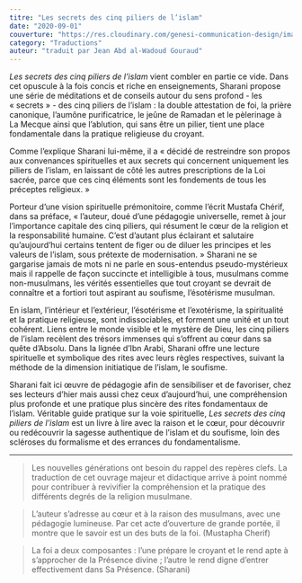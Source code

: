```yaml
---
titre: "Les secrets des cinq piliers de l’islam"
date: "2020-09-01"
couverture: "https://res.cloudinary.com/genesi-communication-design/image/upload/v1604654416/ihei/couvertures/islam-en-pratique-9_pzayty.jpg"
category: "Traductions"
auteur: "traduit par Jean Abd al-Wadoud Gouraud"
---
```


*Les secrets des cinq piliers de l’islam* vient combler en partie ce vide. Dans cet opuscule à la fois concis et riche en enseignements, Sharani propose une série de méditations et de conseils autour du sens profond - les «&nbsp;secrets&nbsp;» - des cinq piliers de l’islam&nbsp;: la double attestation de foi, la prière canonique, l’aumône purificatrice, le jeûne de Ramadan et le pèlerinage à La Mecque ainsi que l’ablution, qui sans être un pilier, tient une place fondamentale dans la pratique religieuse du croyant.

Comme l’explique Sharani lui-même, il a «&nbsp;décidé de restreindre son propos aux convenances spirituelles et aux secrets qui concernent uniquement les piliers de l’islam, en laissant de côté les autres prescriptions de la Loi sacrée, parce que ces cinq éléments sont les fondements de tous les préceptes religieux.&nbsp;» 

Porteur d’une vision spirituelle prémonitoire, comme l’écrit Mustafa Chérif, dans sa préface, «&nbsp;l’auteur, doué d’une pédagogie universelle, remet à jour l’importance capitale des cinq piliers, qui résument le c&oelig;ur de la religion et la responsabilité humaine. C’est d’autant plus éclairant et salutaire qu’aujourd’hui certains tentent de figer ou de diluer les principes et les valeurs de l’islam, sous prétexte de modernisation.&nbsp;» Sharani ne se gargarise jamais de mots ni ne parle en sous-entendus pseudo-mystérieux mais il rappelle de façon succincte et intelligible à tous, musulmans comme non-musulmans, les vérités essentielles que tout croyant se devrait de connaître et a fortiori tout aspirant au soufisme, l’ésotérisme musulman.

En islam, l’intérieur et l’extérieur, l’ésotérisme et l’exotérisme, la spiritualité et la pratique religieuse, sont indissociables, et forment une unité et un tout cohérent. Liens entre le monde visible et le mystère de Dieu, les cinq piliers de l’islam recèlent des trésors immenses qui s’offrent au c&oelig;ur dans sa quête d’Absolu. Dans la lignée d’Ibn Arabi, Sharani offre une lecture spirituelle et symbolique des rites avec leurs règles respectives, suivant la méthode de la dimension initiatique de l’islam, le soufisme.

Sharani fait ici &oelig;uvre de pédagogie afin de sensibiliser et de favoriser, chez ses lecteurs d’hier mais aussi chez ceux d’aujourd’hui, une compréhension plus profonde et une pratique plus sincère des rites fondamentaux de l’islam. Véritable guide pratique sur la voie spirituelle, *Les secrets des cinq piliers de l’islam* est un livre à lire avec la raison et le c&oelig;ur, pour découvrir ou redécouvrir la sagesse authentique de l’islam et du soufisme, loin des scléroses du formalisme et des errances du fondamentalisme.

---

> Les nouvelles générations ont besoin du rappel des repères clefs. La traduction de cet ouvrage majeur et didactique arrive à point nommé pour contribuer à revivifier la compréhension et la pratique des différents degrés de la religion musulmane.

> L’auteur s’adresse au c&oelig;ur et à la raison des musulmans, avec une pédagogie lumineuse. Par cet acte d’ouverture de grande portée, il montre que le savoir est un des buts de la foi. (Mustapha Cherif)

> La foi a deux composantes&nbsp;: l’une prépare le croyant et le rend apte à s’approcher de la Présence divine&nbsp;; l’autre le rend digne d’entrer effectivement dans Sa Présence. (Sharani)